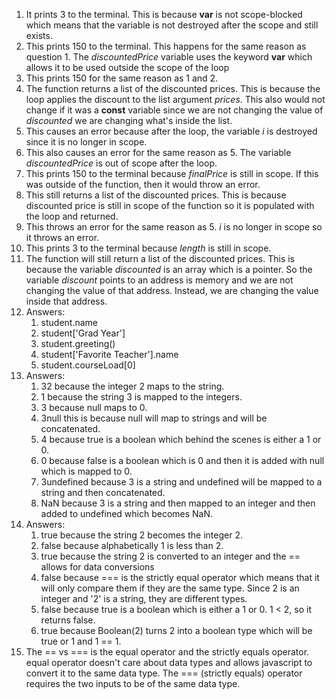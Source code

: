 1. It prints 3 to the terminal. This is because **var** is not scope-blocked which means that the variable is not destroyed after the scope and still exists. 
2. This prints 150 to the terminal. This happens for the same reason as question 1. The *discountedPrice* variable uses the keyword **var** which allows it to be used outside the scope of the loop
3. This prints 150 for the same reason as 1 and 2. 
4. The function returns a list of the discounted prices. This is because the loop applies the discount to the list argument *prices*. This also would not change if it was a **const** variable since we are not changing the value of *discounted* we are changing what's inside the list. 
5. This causes an error because after the loop, the variable *i* is destroyed since it is no longer in scope. 
6. This also causes an error for the same reason as 5. The variable *discountedPrice* is out of scope after the loop.
7. This prints 150 to the terminal because *finalPrice* is still in scope. If this was outside of the function, then it would throw an error. 
8. This still returns a list of the discounted prices. This is because discounted price is still in scope of the function so it is populated with the loop and returned. 
9. This throws an error for the same reason as 5. *i* is no longer in scope so it throws an error. 
10. This prints 3 to the terminal because *length* is still in scope.
11. The function will still return a list of the discounted prices. This is because the variable *discounted* is an array which is a pointer. So the variable *discount* points to an address is memory and we are not changing the value of that address. Instead, we are changing the value inside that address. 
12. Answers:
    1.  student.name
    2.  student['Grad Year']
    3.  student.greeting()
    4.  student['Favorite Teacher'].name
    5.  student.courseLoad[0]
13. Answers:
    1.  32 because the integer 2 maps to the string. 
    2.  1 because the string 3 is mapped to the integers.
    3.  3 because null maps to 0.
    4.  3null this is because null will map to strings and will be concatenated. 
    5.  4 because true is a boolean which behind the scenes is either a 1 or 0.
    6.  0 because false is a boolean which is 0 and then it is added with null which is mapped to 0.
    7.  3undefined because 3 is a string and undefined will be mapped to a string and then concatenated. 
    8.  NaN because 3 is a string and then mapped to an integer and then added to undefined which becomes NaN.
14. Answers:
    1.  true because the string 2 becomes the integer 2.
    2.  false because alphabetically 1 is less than 2. 
    3.  true because the string 2 is converted to an integer and the == allows for data conversions 
    4.  false because === is the strictly equal operator which means that it will only compare them if they are the same type. Since 2 is an integer and '2' is a string, they are different types.
    5.  false because true is a boolean which is either a 1 or 0. 1 < 2, so it returns false.
    6.  true because Boolean(2) turns 2 into a boolean type which will be true or 1 and 1 == 1. 
15. The == vs === is the equal operator and the strictly equals operator. equal operator doesn't care about data types and allows javascript to convert it to the same data type. The === (strictly equals) operator requires the two inputs to be of the same data type. 
